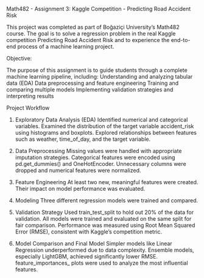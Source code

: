 Math482 - Assignment 3: Kaggle Competition - Predicting Road Accident Risk

This project was completed as part of Boğaziçi University’s Math482 course.
The goal is to solve a regression problem in the real Kaggle competition Predicting Road Accident Risk and to experience the end-to-end process of a machine learning project.

Objective:

The purpose of this assignment is to guide students through a complete machine learning pipeline, including:
Understanding and analyzing tabular data (EDA)
Data preprocessing and feature engineering
Training and comparing multiple models
Implementing validation strategies and interpreting results

Project Workflow

1) Exploratory Data Analysis (EDA)
Identified numerical and categorical variables.
Examined the distribution of the target variable accident_risk using histograms and boxplots.
Explored relationships between features such as weather, time_of_day, and the target variable.
 
2) Data Preprocessing
Missing values were handled with appropriate imputation strategies.
Categorical features were encoded using pd.get_dummies() and OneHotEncoder.
Unnecessary columns were dropped and numerical features were normalized.
 
3) Feature Engineering
At least two new, meaningful features were created.
Their impact on model performance was evaluated.

4) Modeling
Three different regression models were trained and compared.

5) Validation Strategy
Used train_test_split to hold out 20% of the data for validation.
All models were trained and evaluated on the same split for fair comparison.
Performance was measured using Root Mean Squared Error (RMSE), consistent with Kaggle’s competition metric.

6) Model Comparison and Final Model
Simpler models like Linear Regression underperformed due to data complexity.
Ensemble models, especially LightGBM, achieved significantly lower RMSE.
feature_importances_ plots were used to analyze the most influential features.

